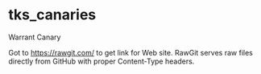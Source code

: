 # tks_canaries
Warrant Canary

Got to https://rawgit.com/ to get link for Web site.
RawGit serves raw files directly from GitHub with proper Content-Type headers.
